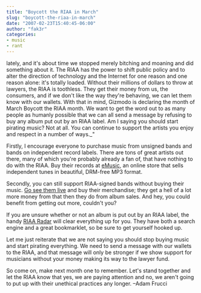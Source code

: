 ```yaml
---
title: "Boycott the RIAA in March"
slug: "boycott-the-riaa-in-march"
date: "2007-02-23T15:40:45-06:00"
author: "fak3r"
categories:
- music
- rant
---
```


 lately, and it's about time we stopped merely bitching and moaning and did something about it. The RIAA has the power to shift public policy and to alter the direction of technology and the Internet for one reason and one reason alone: it's totally loaded. Without their millions of dollars to throw at lawyers, the RIAA is toothless. They get their money from us, the consumers, and if we don't like the way they're behaving, we can let them know with our wallets.  With that in mind, Gizmodo is declaring the month of March Boycott the RIAA month. We want to get the word out to as many people as humanly possible that we can all send a message by refusing to buy any album put out by an RIAA label. Am I saying you should start pirating music? Not at all. You can continue to support the artists you enjoy and respect in a number of ways._"

<!-- more -->

Firstly, I encourage everyone to purchase music from unsigned bands and bands on independent record labels. There are tons of great artists out there, many of which you're probably already a fan of, that have nothing to do with the RIAA. Buy their records at [eMusic](http://www.emusic.com/), an online store that sells independent tunes in beautiful, DRM-free MP3 format.

Secondly, you can still support RIAA-signed bands without buying their music. [Go see them live](http://www.pollstar.com/) and buy their merchandise; they get a hell of a lot more money from that then they do from album sales. And hey, you could benefit from getting out more, couldn't you?

If you are unsure whether or not an album is put out by an RIAA label, the handy [RIAA Radar](http://www.riaaradar.com/) will clear everything up for you. They have both a search engine and a great bookmarklet, so be sure to get yourself hooked up.

Let me just reiterate that we are not saying you should stop buying music and start pirating everything. We need to send a message with our wallets to the RIAA, and that message will only be stronger if we show support for musicians without your money making its way to the lawyer fund.

So come on, make next month one to remember. Let's stand together and let the RIAA know that yes, we are paying attention and no, we aren't going to put up with their unethical practices any longer. –Adam Frucci

